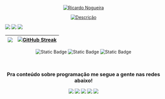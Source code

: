 
<p align="center">
  <a href="https://github.com/slepdesenvolve"><img src="https://readme-typing-svg.demolab.com?font=Fira+Code&pause=1000&color=4C7CFC&background=4C7CFC00&center=true&repeat=false&width=435&lines=Ricardo+Nogueira" alt="Ricardo Nogueira" /></a>
</p>

<p align="center">
    <a href="https://github.com/slepdesenvolve"><img src="https://readme-typing-svg.demolab.com?font=Fira+Code&pause=1000&color=4C7CFC&background=4C7CFC00&center=true&width=435&lines=Desenvolvimento+e+Design+Web;+Experi%C3%AAncia+em+UI%2FUX+Design;Sempre+aprendendo+algo" alt="Descrição" />
    </a>
</p>



<!-- === STATS - TOP LANGUAGES - COMMITS // START === -->
<div align="center> 

| ![](http://github-profile-summary-cards.vercel.app/api/cards/stats?username=SlepDesenvolve&theme=blueberry) | ![](http://github-profile-summary-cards.vercel.app/api/cards/repos-per-language?username=SlepDesenvolve&theme=blueberry) | ![](http://github-profile-summary-cards.vercel.app/api/cards/productive-time?username=SlepDesenvolve&theme=blueberry&utcOffset=8) 
| :-: | :-: | :-: |
<!-- === STATS - TOP LANGUAGES - COMMITS  // END === -->
</div>

<div align="center">

| ![](http://github-profile-summary-cards.vercel.app/api/cards/profile-details?username=SlepDesenvolve&theme=blueberry) | [![GitHub Streak](https://github-readme-streak-stats.herokuapp.com?user=SlepDesenvolve&theme=blueberry&hide_border=true&locale=pt_BR)](https://git.io/streak-stats)
| :-: | :-: | 
</div>

<!-- REDES SOCIAS START -->
<div align="center"> 

![Static Badge](https://img.shields.io/badge/INSTAGRAM-4c7cfc?style=for-the-badge&logo=instagram&link=https%3A%2F%2Fwww.instagram.com%2Fslepdesenvolve%2F) 
![Static Badge](https://img.shields.io/badge/INSTAGRAM-4c7cfc?style=for-the-badge&logo=instagram&link=https%3A%2F%2Fwww.instagram.com%2Fslepdesenvolve%2F) 
![Static Badge](https://img.shields.io/badge/INSTAGRAM-4c7cfc?style=for-the-badge&logo=instagram&link=https%3A%2F%2Fwww.instagram.com%2Fslepdesenvolve%2F)

<!-- REDES SOCIAS END -->

 
<br>
 
### Pra conteúdo sobre programação me segue a gente nas redes abaixo!
 
<div>
  <a href="#" target="_blank"><img src="https://img.shields.io/badge/YouTube-FF0000?style=for-the- badge&logo=youtube&logoColor=white" target="_blank"></a>
  <a href="https://instagram.com/slepdesenvolve" target="_blank"><img src="https://img.shields.io/badge/-Instagram-%23E4405F?style=for-the- badge&logo=instagram&logoColor=white" target="_blank"></a>
 <a href="https://discord.gg/#" target="_blank"><img src="https://img.shields.io/badge/Discord-7289DA?style=for-the-badge&logo= discord&logoColor=white" target="_blank"></a>
  <a href = "mailto:slepdesenvolve@gmail.com"><img src="https://img.shields.io/badge/-Gmail-%23333?style=for-the-badge&logo=gmail&logoColor=white" alvo ="_blank"></a>
  <a href="https://www.linkedin.com/in/jricardonogueira/" target="_blank"><img src="https://img.shields.io/badge/-LinkedIn-%230077B5?style= for-the-badge&logo=linkedin&logoColor=white" target="_blank"></a>
</div>

